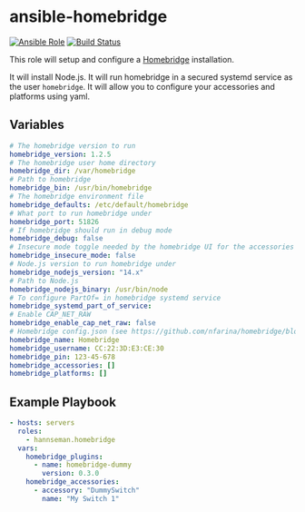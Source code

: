 # ansible-homebridge

[![Ansible Role](https://img.shields.io/ansible/role/30550.svg)](https://galaxy.ansible.com/hannseman/homebridge)
[![Build Status](https://travis-ci.com/hannseman/ansible-homebridge.svg?branch=master)](https://travis-ci.com/hannseman/ansible-homebridge)

This role will setup and configure a [Homebridge](https://github.com/nfarina/homebridge) installation.

It will install Node.js.
It will run homebridge in a secured systemd service as the user `homebridge`.
It will allow you to configure your accessories and platforms using yaml.

## Variables

```yaml
# The homebridge version to run
homebridge_version: 1.2.5
# The homebridge user home directory
homebridge_dir: /var/homebridge
# Path to homebridge
homebridge_bin: /usr/bin/homebridge
# The homebridge environment file
homebridge_defaults: /etc/default/homebridge
# What port to run homebridge under
homebridge_port: 51826
# If homebridge should run in debug mode
homebridge_debug: false
# Insecure mode toggle needed by the homebridge UI for the accessories view
homebridge_insecure_mode: false
# Node.js version to run homebridge under
homebridge_nodejs_version: "14.x"
# Path to Node.js
homebridge_nodejs_binary: /usr/bin/node
# To configure PartOf= in homebridge systemd service
homebridge_systemd_part_of_service:
# Enable CAP_NET_RAW
homebridge_enable_cap_net_raw: false
# Homebridge config.json (see https://github.com/nfarina/homebridge/blob/master/config-sample.json)
homebridge_name: Homebridge
homebridge_username: CC:22:3D:E3:CE:30
homebridge_pin: 123-45-678
homebridge_accessories: []
homebridge_platforms: []
```

## Example Playbook

```yaml
- hosts: servers
  roles:
    - hannseman.homebridge
  vars:
    homebridge_plugins:
      - name: homebridge-dummy
        version: 0.3.0
    homebridge_accessories:
      - accessory: "DummySwitch"
        name: "My Switch 1"
```
